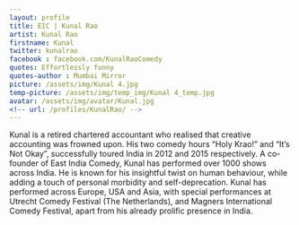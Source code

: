 ```yaml
---
layout: profile 
title: EIC | Kunal Rao
artist: Kunal Rao
firstname: Kunal
twitter: kunalrao
facebook : facebook.com/KunalRaoComedy
quotes: Effortlessly funny
quotes-author : Mumbai Mirror
picture: /assets/img/Kunal 4.jpg
temp-picture: /assets/img/temp_img/Kunal 4_temp.jpg
avatar: /assets/img/avatar/Kunal.jpg
<!-- url: /profiles/KunalRao/ -->
---
```

Kunal is a retired chartered accountant who realised that creative accounting was frowned upon.
His two comedy hours “Holy Krao!” and “It’s Not Okay”, successfully toured India in 2012 and 2015 respectively. A co-founder of East India Comedy, Kunal has performed over 1000 shows across India. He is known for his insightful twist on human behaviour, while adding a touch of personal morbidity and self-deprecation.
Kunal has performed across Europe, USA and Asia, with special performances at Utrecht Comedy Festival (The Netherlands), and Magners International Comedy Festival, apart from his already prolific presence in India.



